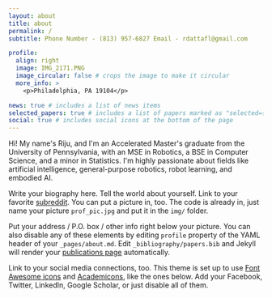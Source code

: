 ```yaml
---
layout: about
title: about
permalink: /
subtitle: Phone Number - (813) 957-6827 Email - rdattafl@gmail.com

profile:
  align: right
  image: IMG_2171.PNG
  image_circular: false # crops the image to make it circular
  more_info: >
    <p>Philadelphia, PA 19104</p>

news: true # includes a list of news items
selected_papers: true # includes a list of papers marked as "selected={true}"
social: true # includes social icons at the bottom of the page
---
```


Hi! My name's Riju, and I'm an Accelerated Master's graduate from the University of Pennsylvania, with an MSE in Robotics, a BSE in Computer Science, and a minor in Statistics. I'm highly passionate about fields like artificial intelligence, general-purpose robotics, robot learning, and embodied AI. 

Write your biography here. Tell the world about yourself. Link to your favorite [subreddit](http://reddit.com). You can put a picture in, too. The code is already in, just name your picture `prof_pic.jpg` and put it in the `img/` folder.

Put your address / P.O. box / other info right below your picture. You can also disable any of these elements by editing `profile` property of the YAML header of your `_pages/about.md`. Edit `_bibliography/papers.bib` and Jekyll will render your [publications page](/al-folio/publications/) automatically.

Link to your social media connections, too. This theme is set up to use [Font Awesome icons](https://fontawesome.com/) and [Academicons](https://jpswalsh.github.io/academicons/), like the ones below. Add your Facebook, Twitter, LinkedIn, Google Scholar, or just disable all of them.
